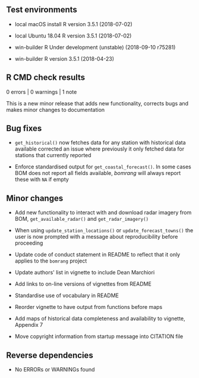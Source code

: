 
## Test environments

- local macOS install R version 3.5.1 (2018-07-02)

- local Ubuntu 18.04 R version 3.5.1 (2018-07-02)

- win-builder R Under development (unstable) (2018-09-10 r75281)

- win-builder R version 3.5.1 (2018-04-23)

## R CMD check results

0 errors | 0 warnings | 1 note

This is a new minor release that adds new functionality, corrects bugs and
makes minor changes to documentation

## Bug fixes

- `get_historical()` now fetches data for any station with historical data
available corrected an issue where previously it only fetched data for stations
that currently reported

- Enforce standardised output for `get_coastal_forecast()`. In some cases BOM
does not report all fields available, _bomrang_ will always report these with
`NA` if empty

## Minor changes

- Add new functionality to interact with and download radar imagery from BOM,
`get_available_radar()` and `get_radar_imagery()`

- When using `update_station_locations()` or `update_forecast_towns()` the user
is now prompted with a message about reproducibility before proceeding

- Update code of conduct statement in README to reflect that it only applies to
the `bomrang` project

- Update authors' list in vignette to include Dean Marchiori

- Add links to on-line versions of vignettes from README

- Standardise use of vocabulary in README

- Reorder vignette to have output from functions before maps

- Add maps of historical data completeness and availability to vignette,
Appendix 7

- Move copyright information from startup message into CITATION file

## Reverse dependencies

* No ERRORs or WARNINGs found
